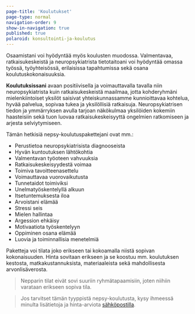 ```yaml
---
page-title: 'Koulutukset'
page-type: normal
navigation-order: 9
show-in-navigation: true
published: true
polaroid: konsultointi-ja-koulutus
---
```













Osaamistani voi hyödyntää myös koulusten muodossa. Valmentavaa, ratkaisukeskeistä ja neuropsykiatrista tietotaitoani voi hyödyntää omassa työssä, työyhteisössä, erilaisissa tapahtumissa sekä osana koulutuskokonaisuuksia.

**Koulutuksissani** avaan positiivisella ja voimauttavalla tavalla niin neuropsykiatrista kuin ratkaisukeskeistä maailmaa, jotta kohderyhmäni mielenkiintoiset yksilöt saisivat yhteiskunnassamme kunnioittavaa kohtelua, hyvää palvelua, sopivaa tukea ja yksilöllisiä ratkaisuja. Neuropsykiatrisen tiedon ja ymmärryksen avulla tarjoan näkökulmaa yksilöiden kokemiin haasteisiin sekä tuon luovaa ratkaisukeskeisyyttä ongelmien ratkomiseen ja arjesta selviytymiseen.

Tämän hetkisiä nepsy-koulutuspakettejani ovat mm.:


* Perustietoa neuropsykiatrisista diagnooseista
* Hyvän kuntoutuksen lähtökohtia
* Valmentavan työoteen vahvuuksia
* Ratkaisukeskeisyydestä voimaa
* Toimiva tavoitteenasettelu
* Voimauttavaa vuorovaikutusta
* Tunnetaidot toimiviksi
* Unelmatyöskentelyllä alkuun
* Itsetuntemuksesta iloa
* Arvoistani elämää
* Stressi seis
* Mielen hallintaa
* Argession ehkäisy
* Motivaatiota työskentelyyn
* Oppiminen osana elämää
* Luovia ja toiminnallisia menetelmiä

Paketteja voi tilata joko erikseen tai kokoamalla niistä sopivan kokonaisuuden. Hinta sovitaan erikseen ja se koostuu mm. koulutuksen kestosta, matkakustannuksista, materiaaleista sekä mahdollisesta arvonlisäverosta.

> Nepparin tilat eivät sovi suuriin ryhmätapaamisiin, joten niihiin varataan erikseen sopiva tila. 

> Jos tarvitset tämän tyyppistä nepsy-koulutusta, kysy ihmeessä minulta lisätietoja ja hinta-arviota [sähköpostilla](/ota-yhteytta).

